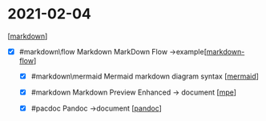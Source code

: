 # 2021-02-04
[[markdown]]
- [x] #markdown\flow Markdown MarkDown Flow ->example[[markdown-flow]]
    - [x] #markdown\mermaid Mermaid markdown diagram syntax [[mermaid]]
    - [x] #markdown Markdown Preview Enhanced -> document [[mpe]]
    - [x] #pacdoc Pandoc ->document [[pandoc]]




[//begin]: # "Autogenerated link references for markdown compatibility"
[markdown]: ../../../../devops/1-plan/learning/markdown/markdown.md "git hook"
[markdown-flow]: ../../../../devops/1-plan/learning/markdown/markdown-flow.md "Markdown Flow"
[mermaid]: ../../../../devops/1-plan/learning/markdown/mermaid.md "Mermaid"
[mpe]: ../../../../devops/1-plan/learning/markdown/mpe.md "Mpe"
[pandoc]: ../../../../devops/7-operate/learning/Export/pandoc.md "Pandoc"
[//end]: # "Autogenerated link references"